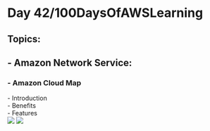 <h1> Day 42/100DaysOfAWSLearning </h1>
<h2> Topics: </h2>

 <h2>  - Amazon Network Service: </h2>

<h3> - Amazon Cloud Map </h3>
          - Introduction <br>
          - Benefits <br>
          - Features <br>

<img src = "https://github.com/thetechgirlgita/100-days-of-aws-learning/blob/master/Images/Day42/42_1.jpg?raw=true">
<img src = "https://github.com/thetechgirlgita/100-days-of-aws-learning/blob/master/Images/Day42/42_2.jpg?raw=true">
